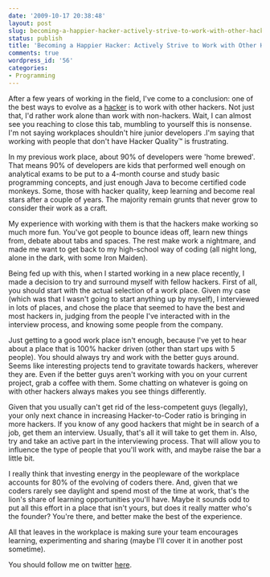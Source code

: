 ```yaml
---
date: '2009-10-17 20:38:48'
layout: post
slug: becoming-a-happier-hacker-actively-strive-to-work-with-other-hackers
status: publish
title: 'Becoming a Happier Hacker: Actively Strive to Work with Other Hackers'
comments: true
wordpress_id: '56'
categories:
- Programming
---
```


After a few years of working in the field, I've come to a conclusion: one of the best ways to evolve as a [hacker](http://paulgraham.com/gba.html) is to work with other hackers. Not just that, I'd rather work alone than work with non-hackers. Wait, I can almost see you reaching to close this tab, mumbling to yourself this is nonsense. I'm not saying workplaces shouldn't hire junior developers .I'm saying that working with people that don't have Hacker Quality™ is frustrating.

In my previous work place, about 90% of developers were 'home brewed'. That means 90% of developers are kids that performed well enough on analytical exams to be put to a 4-month course and study basic programming concepts, and just enough Java to become certified code monkeys. Some, those with hacker quality, keep learning and become real stars after a couple of years. The majority remain grunts that never grow to consider their work as a craft.

My experience with working with them is that the hackers make working so much more fun. You've got people to bounce ideas off, learn new things from, debate about tabs and spaces. The rest make work a nightmare, and made me want to get back to my high-school way of coding (all night long, alone in the dark, with some Iron Maiden).

Being fed up with this, when I started working in a new place recently, I made a decision to try and surround myself with fellow hackers. First of all, you should start with the actual selection of a work place. Given my case (which was that I wasn't going to start anything up by myself), I interviewed in lots of places, and chose the place that seemed to have the best and most hackers in, judging from the people I've interacted with in the interview process, and knowing some people from the company.

Just getting to a good work place isn't enough, because I've yet to hear about a place that is 100% hacker driven (other than start ups with 5 people). You should always try and work with the better guys around. Seems like interesting projects tend to gravitate towards hackers, wherever they are. Even if the better guys aren't working with you on your current project, grab a coffee with them. Some chatting on whatever is going on with other hackers always makes you see things differently.

Given that you usually can't get rid of the less-competent guys (legally), your only next chance in increasing Hacker-to-Coder ratio is bringing in more hackers. If you know of any good hackers that might be in search of a job, get them an interview. Usually, that's all it will take to get them in. Also, try and take an active part in the interviewing process. That will allow you to influence the type of people that you'll work with, and maybe raise the bar a little bit.

I really think that investing energy in the peopleware of the workplace accounts for 80% of the evolving of coders there. And, given that we coders rarely see daylight and spend most of the time at work, that's the lion's share of learning opportunities you'll have. Maybe it sounds odd to put all this effort in a place that isn't yours, but does it really matter who's the founder? You're there, and better make the best of the experience.

All that leaves in the workplace is making sure your team encourages learning, experimenting and sharing (maybe I'll cover it in another post sometime).

You should follow me on twitter [here](http://twitter.com/avivby).
